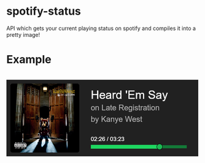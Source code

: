 # spotify-status
API which gets your current playing status on spotify and compiles it into a pretty image!

# Example
<br>
<img src=".github/images/spotify-status-example.png">